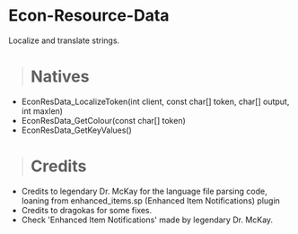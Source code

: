 # Econ-Resource-Data
Localize and translate strings.

> # Natives
  - EconResData_LocalizeToken(int client, const char[] token, char[] output, int maxlen)
  - EconResData_GetColour(const char[] token)
  - EconResData_GetKeyValues()

> # Credits
  - Credits to legendary Dr. McKay for the language file parsing code, loaning from enhanced_items.sp (Enhanced Item Notifications) plugin
  - Credits to dragokas for some fixes.
  - Check 'Enhanced Item Notifications' made by legendary Dr. McKay.
